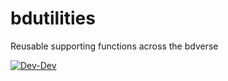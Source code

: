 # bdutilities
Reusable supporting functions across the bdverse 

[![Dev-Dev](https://github.com/thiloshon/bdutilities/actions/workflows/Dev-Dev.yml/badge.svg?branch=dev)](https://github.com/thiloshon/bdutilities/actions/workflows/Dev-Dev.yml)